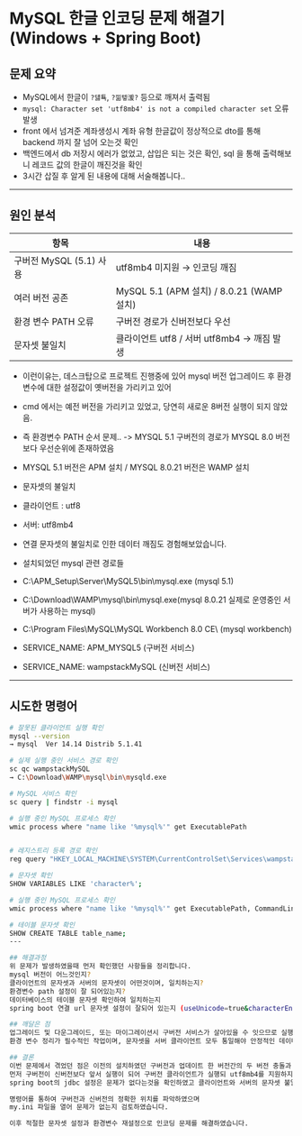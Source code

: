 # MySQL 한글 인코딩 문제 해결기 (Windows + Spring Boot)

## 문제 요약

- MySQL에서 한글이 `?덇툑`, `?낆텧湲?` 등으로 깨져서 출력됨
- `mysql: Character set 'utf8mb4' is not a compiled character set` 오류 발생
- front 에서 넘겨준 계좌생성시 계좌 유형 한글값이 정상적으로 dto를 통해 backend 까지 잘 넘어 오는것 확인
- 백엔드에서 db 저장시 에러가 없었고, 삽입은 되는 것은 확인, sql 을 통해 출력해보니 레코드 값의 한글이 깨진것을 확인
- 3시간 삽질 후 알게 된 내용에 대해 서술해봅니다..

---

## 원인 분석

| 항목 | 내용 |
|------|------|
| 구버전 MySQL (5.1) 사용 | utf8mb4 미지원 → 인코딩 깨짐 |
| 여러 버전 공존 | MySQL 5.1 (APM 설치) / 8.0.21 (WAMP 설치) |
| 환경 변수 PATH 오류 | 구버전 경로가 신버전보다 우선 |
| 문자셋 불일치 | 클라이언트 utf8 / 서버 utf8mb4 → 깨짐 발생 |

- 이런이유는, 데스크탑으로 프로젝트 진행중에 있어 mysql 버전 업그레이드 후 환경변수에 대한 설정값이 옛버전을 가리키고 있어
- cmd 에서는 예전 버전을 가리키고 있었고, 당연히 새로운 8버전 실행이 되지 않았음.
- 즉 환경변수 PATH 순서 문제.. -> MYSQL 5.1 구버전의 경로가 MYSQL 8.0 버전보다 우선순위에 존재하였음
- MYSQL 5.1 버전은 APM 설치 / MYSQL 8.0.21 버전은 WAMP 설치

- 문자셋의 불일치
- 클라이언트 : utf8
- 서버: utf8mb4
- 연결 문자셋의 불일치로 인한 데이터 깨짐도 경험해보았습니다.

- 설치되었던 mysql 관련 경로들
- C:\APM_Setup\Server\MySQL5\bin\mysql.exe (mysql 5.1)
- C:\Download\WAMP\mysql\bin\mysql.exe(mysql 8.0.21 실제로 운영중인 서버가 사용하는 mysql)
- C:\Program Files\MySQL\MySQL Workbench 8.0 CE\ (mysql workbench)

- SERVICE_NAME: APM_MYSQL5  (구버전 서비스)
- SERVICE_NAME: wampstackMySQL (신버전 서비스)
---

## 시도한 명령어

```bash
# 잘못된 클라이언트 실행 확인
mysql --version
→ mysql  Ver 14.14 Distrib 5.1.41

# 실제 실행 중인 서비스 경로 확인
sc qc wampstackMySQL
→ C:\Download\WAMP\mysql\bin\mysqld.exe

# MySQL 서비스 확인
sc query | findstr -i mysql

# 실행 중인 MySQL 프로세스 확인
wmic process where "name like '%mysql%'" get ExecutablePath


# 레지스트리 등록 경로 확인
reg query "HKEY_LOCAL_MACHINE\SYSTEM\CurrentControlSet\Services\wampstackMySQL" /v ImagePath

# 문자셋 확인
SHOW VARIABLES LIKE 'character%';

# 실행 중인 MySQL 프로세스 확인
wmic process where "name like '%mysql%'" get ExecutablePath, CommandLine

# 테이블 문자셋 확인
SHOW CREATE TABLE table_name;
---

## 해결과정
위 문제가 발생하였을때 먼저 확인했던 사항들을 정리합니다.
mysql 버전이 어느것인지?
클라이언트의 문자셋과 서버의 문자셋이 어떤것이며, 일치하는지?
환경변수 path 설정이 잘 되어있는지?
데이터베이스의 테이블 문자셋 확인하여 일치하는지
spring boot 연결 url 문자셋 설정이 잘되어 있는지 (useUnicode=true&characterEncoding=UTF-8&serverTimezone=UTC)

## 깨달은 점
업그레이드 및 다운그레이드, 또는 마이그레이션시 구버전 서비스가 살아있을 수 잇으므로 실행파일 충돌에 유의를 해야한다고 생각했습니다.
환경 변수 정리가 필수적인 작업이며, 문자셋을 서버 클라이언트 모두 통일해야 안정적인 데이터 삽입 및 조회를 할 수 있음을 깨달았습니다.

## 결론
이번 문제에서 겪었던 점은 이전의 설치하였던 구버전과 업데이트 한 버전간의 두 버전 충돌과 문자셋 불일치가 주된 원인이었습니다.
먼저 구버전이 신버전보다 앞서 실행이 되어 구버전 클라이언트가 실행되 utf8mb4를 지원하지 않아 한글이 깨지게 되었습니다.
spring boot의 jdbc 설정은 문제가 없다는것을 확인하였고 클라이언트와 서버의 문자셋 불일치로 인한 깨짐 발생을 이번 프로젝트를 진행하면서 몸소 느끼게 되었습니다.

명령어를 통하여 구버전과 신버전의 정확한 위치를 파악하였으며
my.ini 파일을 열어 문제가 없는지 검토하였습니다.

이후 적절한 문자셋 설정과 환경변수 재설정으로 인코딩 문제를 해결하였습니다.

